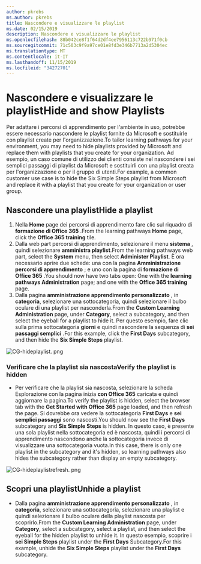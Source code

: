 ```yaml
---
author: pkrebs
ms.author: pkrebs
title: Nascondere e visualizzare le playlist
ms.date: 02/15/2019
description: Nascondere e visualizzare le playlist
ms.openlocfilehash: 88b042ce8f1f64d2df4ee7956113c722b971f0cb
ms.sourcegitcommit: 71c503c9f9a97ce01e8fd3e346b7713a2d5304ec
ms.translationtype: MT
ms.contentlocale: it-IT
ms.lasthandoff: 11/15/2019
ms.locfileid: "34272701"
---
```

# <a name="hide-and-show-playlists"></a><span data-ttu-id="c6d22-103">Nascondere e visualizzare le playlist</span><span class="sxs-lookup"><span data-stu-id="c6d22-103">Hide and show Playlists</span></span>

<span data-ttu-id="c6d22-104">Per adattare i percorsi di apprendimento per l'ambiente in uso, potrebbe essere necessario nascondere le playlist fornite da Microsoft e sostituirle con playlist create per l'organizzazione.</span><span class="sxs-lookup"><span data-stu-id="c6d22-104">To tailor learning pathways for your environment, you may need to hide playlists provided by Microsoft and replace them with playlists that you create for your organization.</span></span> <span data-ttu-id="c6d22-105">Ad esempio, un caso comune di utilizzo dei clienti consiste nel nascondere i sei semplici passaggi di playlist da Microsoft e sostituirli con una playlist creata per l'organizzazione o per il gruppo di utenti.</span><span class="sxs-lookup"><span data-stu-id="c6d22-105">For example, a common customer use case is to hide the Six Simple Steps playlist from Microsoft and replace it with a playlist that you create for your organization or user group.</span></span> 

## <a name="hide-a-playlist"></a><span data-ttu-id="c6d22-106">Nascondere una playlist</span><span class="sxs-lookup"><span data-stu-id="c6d22-106">Hide a playlist</span></span>

1. <span data-ttu-id="c6d22-107">Nella **Home** page dei percorsi di apprendimento fare clic sul riquadro di **formazione di Office 365** .</span><span class="sxs-lookup"><span data-stu-id="c6d22-107">From the learning pathways **Home** page, click the **Office 365 training** tile.</span></span>
2. <span data-ttu-id="c6d22-108">Dalla web part percorsi di apprendimento, selezionare il menu **sistema** , quindi selezionare **amministra playlist**.</span><span class="sxs-lookup"><span data-stu-id="c6d22-108">From the learning pathways web part, select the **System** menu, then select **Administer Playlist**.</span></span> <span data-ttu-id="c6d22-109">È ora necessario aprire due schede: una con la pagina **Amministrazione percorsi di apprendimento** ; e uno con la pagina di **formazione di Office 365** .</span><span class="sxs-lookup"><span data-stu-id="c6d22-109">You should now have two tabs open: One with the **learning pathways Administration** page; and one with the **Office 365 training** page.</span></span> 
3. <span data-ttu-id="c6d22-110">Dalla pagina **amministrazione apprendimento personalizzato** , in **categoria**, selezionare una sottocategoria, quindi selezionare il bulbo oculare di una playlist per nasconderla.</span><span class="sxs-lookup"><span data-stu-id="c6d22-110">From the **Custom Learning Administration** page, under **Category**, select a subcategory, and then select the eyeball for a playlist to hide it.</span></span> <span data-ttu-id="c6d22-111">Per questo esempio, fare clic sulla prima sottocategoria **giorni** e quindi nascondere la sequenza di **sei passaggi semplici** .</span><span class="sxs-lookup"><span data-stu-id="c6d22-111">For this example, click the **First Days** subcategory, and then hide the **Six Simple Steps** playlist.</span></span>  

![CG-hideplaylist. png](media/cg-hideplaylist.png)

### <a name="verify-the-playlist-is-hidden"></a><span data-ttu-id="c6d22-113">Verificare che la playlist sia nascosta</span><span class="sxs-lookup"><span data-stu-id="c6d22-113">Verify the playlist is hidden</span></span>
- <span data-ttu-id="c6d22-114">Per verificare che la playlist sia nascosta, selezionare la scheda Esplorazione con la pagina inizia **con Office 365** caricata e quindi aggiornare la pagina.</span><span class="sxs-lookup"><span data-stu-id="c6d22-114">To verify the playlist is hidden, select the browser tab with the **Get Started with Office 365** page loaded, and then refresh the page.</span></span> <span data-ttu-id="c6d22-115">Si dovrebbe ora vedere la sottocategoria **First Days** e **sei semplici passaggi** sono nascosti.</span><span class="sxs-lookup"><span data-stu-id="c6d22-115">You should now see the **First Days** subcategory and **Six Simple Steps** is hidden.</span></span> <span data-ttu-id="c6d22-116">In questo caso, è presente una sola playlist nella sottocategoria ed è nascosta, quindi i percorsi di apprendimento nascondono anche la sottocategoria invece di visualizzare una sottocategoria vuota.</span><span class="sxs-lookup"><span data-stu-id="c6d22-116">In this case, there is only one playlist in the subcategory and it's hidden, so learning pathways also hides the subcategory rather than display an empty subcategory.</span></span> 

![CG-hideplaylistrefresh. png](media/cg-hideplaylistrefresh.png)

## <a name="unhide-a-playlist"></a><span data-ttu-id="c6d22-118">Scopri una playlist</span><span class="sxs-lookup"><span data-stu-id="c6d22-118">Unhide a playlist</span></span>

- <span data-ttu-id="c6d22-119">Dalla pagina **amministrazione apprendimento personalizzato** , in **categoria**, selezionare una sottocategoria, selezionare una playlist e quindi selezionare il bulbo oculare della playlist nascosta per scoprirlo.</span><span class="sxs-lookup"><span data-stu-id="c6d22-119">From the **Custom Learning Administration** page, under **Category**, select a subcategory, select a playlist, and then select the eyeball for the hidden playlist to unhide it.</span></span> <span data-ttu-id="c6d22-120">In questo esempio, scoprire i **sei Simple Steps** playlist under the **First Days** Subcategory.</span><span class="sxs-lookup"><span data-stu-id="c6d22-120">For this example, unhide the **Six Simple Steps** playlist under the **First Days** subcategory.</span></span>  

